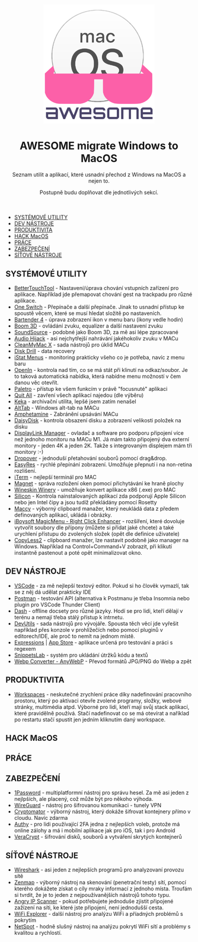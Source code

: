 <div align="center" style="margin-bottom: 50px;">
        <img width="300" height="auto" src="./assets/awesome_mac.svg">
        <h1>AWESOME migrate Windows to MacOS</h1>
        <p>
        Seznam utilit a aplikací, které usnadní přechod z Windows na MacOS a nejen to.
        </p>
        Postupně budu doplňovat dle jednotlivých sekcí.
</div>

- [SYSTÉMOVÉ UTILITY](#systémové-utility)
- [DEV NÁSTROJE](#dev-nástroje)
- [PRODUKTIVITA](#produktivita)
- [HACK MacOS](#hack-macos)
- [PRÁCE](#práce)
- [ZABEZPEČENÍ](#zabezpečení)
- [SÍŤOVÉ NÁSTROJE](#síťové-nástroje)

## SYSTÉMOVÉ UTILITY
   - [BetterTouchTool](https://folivora.ai/ "Test") - Nastavení/úprava chování vstupních zařízení pro aplikace. Například jde přemapovat chování gest na trackpadu pro různé aplikace.
   - [One Switch](https://fireball.studio/oneswitch) - Přepínače a další přepínače. Jinak to usnadní přístup ke spoustě věcem, které se musí hledat složitě po nastaveních.
   - [Bartender 4](https://www.macbartender.com/) - úprava zobrazení ikon v menu baru (ikony vedle hodin)
   - [Boom 3D](https://www.globaldelight.com/boom/) - ovládání zvuku, equalizer a další nastavení zvuku
   - [SoundSource](https://rogueamoeba.com/soundsource/) - podobné jako Boom 3D, za mě asi lépe zpracované
   - [Audio Hijack](https://rogueamoeba.com/audiohijack/) - asi nejchytřejší nahrávání jakéhokoliv zvuku v MACu
   - [CleanMyMac X](https://macpaw.com/cleanmymac) - sada nástrojů pro úklid MACu
   - [Disk Drill](https://www.cleverfiles.com/) - data recovery
   - [iStat Menus](https://bjango.com/mac/istatmenus/) - monitoring prakticky všeho co je potřeba, navíc z menu baru
   - [OpenIn](https://loshadki.app/openin/) - kontrola nad tím, co se má stát při klinutí na odkaz/soubor. Je to taková automatická nabídka, která nabídne menu možností v čem danou věc otevřít.
   - [Paletro](https://appmakes.io/paletro) - přístup ke všem funkcím v právě "focusnuté" aplikaci
   - [Quit All](https://amicoapps.com/app/quit-all/) - zavření všech aplikací najedou (dle výběru)
   - [Keka](https://www.keka.io/en/) - archivační utilita, lepšé jsem zatím nenašel
   - [AltTab](https://alt-tab-macos.netlify.app/) - Windows alt-tab na MACu
   - [Amphetamine](https://apps.apple.com/us/app/amphetamine/id937984704?mt=12) - Zabránění upsávání MACu
   - [DaisyDisk](https://daisydiskapp.com/) - kontrola obsazení disku a zobrazení velikosti položek na disku
   - [DisplayLink Manager](https://www.synaptics.com/products/displaylink-graphics/downloads/macos) - ovladač a software pro podporu připojení více než jednoho monitoru na MACu M1. Já mám takto připojený dva externí monitory - jeden 4K a jeden 2K. Takže s integrovaným displejem mám tři monitory :-)
   - [Dropover](https://dropoverapp.com/) - jednoduší přetahování souborů pomocí drag&drop.
   - [EasyRes](http://easyresapp.com/) - rychlé přepínání zobrazení. Umožňuje přepnutí i na non-retina rozlišení.
   - [iTerm](https://iterm2.com/) - nejlepší terminál pro MAC
   - [Magnet](https://apps.apple.com/cz/app/magnet/id441258766?l=cs&mt=12) - správa rozložení oken pomocí přichytávání ke hraně plochy
   - [Wineskin Winery](https://sourceforge.net/projects/wineskin/) - umožňuje konvert aplikace x86 (.exe) pro MAC
   - [Silicon](https://github.com/DigiDNA/Silicon) - Kontrola nainstalovaných aplikací zda podporují Apple Silicon nebo jen Intel čipy a jsou tudíž překládány pomocí Rosetty
   - [Maccy](https://maccy.app/) - výborný clipboard manažer, který neukládá data z předem definovaných aplikací, ukládá i obrázky.
   - [iBoysoft MagicMenu - Right Click Enhancer](https://iboysoft.com/magic-menu/) - rozšíření, které dovoluje vytvořit soubory dle přípony (můžete si přidat jaké chcete) a také urychlení přístupu do zvolených složek (opět dle definice uživatele)
   - [CopyLess2](https://copyless.net/) - clipboard manažer, lze nastavit podobně jako manager na Windows. Například na Control+Command+V zobrazit, při klikutí instantně pastenout a poté opět minimalizovat okno.

## DEV NÁSTROJE
   - [VSCode](https://code.visualstudio.com/) - za mě nejlepší textový editor. Pokud si ho člověk vymazlí, tak se z něj dá udělat prakticky IDE
   - [Postman](https://www.postman.com/) - testování API (alternativa k Postmanu je třeba Insomnia nebo plugin pro VSCode Thunder Client)
   - [Dash](https://kapeli.com/dash) - offline docsety pro různé jazyky. Hodí se pro lidi, kteří dělají v terénu a nemají třeba stálý přístup k intrnetu.
   - [DevUtils](https://devutils.app/) - sada nástrojů pro vývojáře. Spousta těch věcí jde vyřešit například přes konzole v prohlížečích nebo pomocí pluginů v editorech/IDE, ale proč to nemít na jednom místě.
   - [Expressions](https://www.apptorium.com/expressions) | [App Store](https://apps.apple.com/us/app/expressions/id913158085?mt=12) - aplikace určená pro testování a práci s regexem
   - [SnippetsLab](https://www.renfei.org/snippets-lab/) - systém pro ukládání útržků kódu a textů
   - [Webp Converter - AnyWebP]() - Převod formátů JPG/PNG do Webp a zpět

## PRODUKTIVITA
   - [Workspaces](https://www.apptorium.com/workspaces) - neskutečné zrychlení práce díky nadefinování pracovního prostoru, který po aktivaci otevře zvolené programy, složky, webové stránky, multimédia atpd. Výborné pro lidi, kteří mají svůj stack aplikací, které pravidělně používá. Stačí nadefinovat co se má otevírat a naříklad po restartu stačí spustit jen jedním kliknutím daný workspace.

## HACK MacOS

## PRÁCE

## ZABEZPEČENÍ
   - [1Password](https://1password.com/) - multiplatformní nástroj pro správu hesel. Za mě asi jeden z nejlpších, ale placený, což může být pro někoho výhoda.
   - [WireGuard](https://www.wireguard.com/) - nástroj pro šifrovanou komunikaci - tunely VPN
   - [Cryptomator](https://cryptomator.org/) - výborný nástroj, který dokáže šifrovat kontejnery přímo v cloudu. Navíc zdarma
   - [Authy](https://authy.com/) - pro lidi používající 2FA jedna z nejlepších voleb, protože má online zálohy a má i mobilní aplikace jak pro iOS, tak i pro Android
   - [VeraCrypt](https://www.veracrypt.fr/code/VeraCrypt/about/) - šifrování disků, souborů a vytváření skrytých kontejnerů

## SÍŤOVÉ NÁSTROJE
   - [Wireshark](https://www.wireshark.org/) - asi jeden z nejlepších programů pro analyzovaní provozu sítě
   - [Zenmap](https://nmap.org/zenmap/) - výborný nástroj na skenování (penetrační testy) sítí, pomocí kterého dokážete získat o cíly mraky informací z jednoho místa. Troufám si tvrdit, že je to jeden z nejpoužívanějších nástrojů tohoto typu.
   - [Angry IP Scanner](https://angryip.org/) - pokud potřebujete jednoduše zjistit připojené zažízení na síti, ke které jste připojení, není jednodušší cesta.
   - [WiFi Explorer](https://www.intuitibits.com/) - další nástroj pro analýzu WiFi a příadných problémů s pokrytím
   - [NetSpot](https://www.netspotapp.com/) - hodně slušný nástroj na analýzu pokrytí WiFi sítí a problémy s kvalitou a rychlostí.